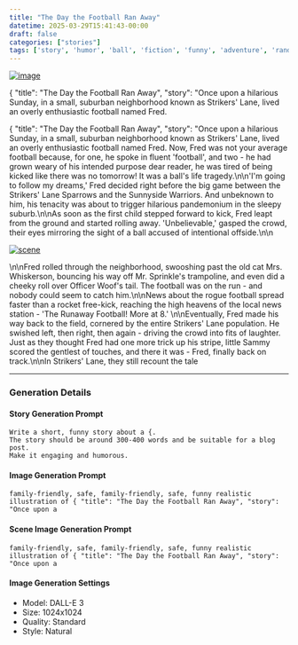 ```yaml
---
title: "The Day the Football Ran Away"
datetime: 2025-03-29T15:41:43-00:00
draft: false
categories: ["stories"]
tags: ['story', 'humor', 'ball', 'fiction', 'funny', 'adventure', 'random', 'generated', 'openai', 'gpt-4']
---
```



[![image](/images/main_20250329_154126.png)](2025-03-29-The-title-The-Day-the-Football-Ran-Away-story-Once-upon-a-hilarious-Sunday-in-a-small-suburban-neighborhood-known-as-Strikers-Lane-lived-an-overly-enthusiastic-football-named-Fred-154143)


{
    "title": "The Day the Football Ran Away",
    "story": "Once upon a hilarious Sunday, in a small, suburban neighborhood known as Strikers' Lane, lived an overly enthusiastic football named Fred.


<!--more-->

{
    "title": "The Day the Football Ran Away",
    "story": "Once upon a hilarious Sunday, in a small, suburban neighborhood known as Strikers' Lane, lived an overly enthusiastic football named Fred. Now, Fred was not your average football because, for one, he spoke in fluent 'football', and two - he had grown weary of his intended purpose dear reader, he was tired of being kicked like there was no tomorrow! It was a ball's life tragedy.\n\n'I'm going to follow my dreams,' Fred decided right before the big game between the Strikers' Lane Sparrows and the Sunnyside Warriors. And unbeknown to him, his tenacity was about to trigger hilarious pandemonium in the sleepy suburb.\n\nAs soon as the first child stepped forward to kick, Fred leapt from the ground and started rolling away. 'Unbelievable,' gasped the crowd, their eyes mirroring the sight of a ball accused of intentional offside.\n\n

[![scene](/images/scene_20250329_154141.png)](2025-03-29-The-title-The-Day-the-Football-Ran-Away-story-Once-upon-a-hilarious-Sunday-in-a-small-suburban-neighborhood-known-as-Strikers-Lane-lived-an-overly-enthusiastic-football-named-Fred-154143)

\n\nFred rolled through the neighborhood, swooshing past the old cat Mrs. Whiskerson, bouncing his way off Mr. Sprinkle's trampoline, and even did a cheeky roll over Officer Woof's tail. The football was on the run - and nobody could seem to catch him.\n\nNews about the rogue football spread faster than a rocket free-kick, reaching the high heavens of the local news station - 'The Runaway Football! More at 8.' \n\nEventually, Fred made his way back to the field, cornered by the entire Strikers' Lane population. He swished left, then right, then again - driving the crowd into fits of laughter. Just as they thought Fred had one more trick up his stripe, little Sammy scored the gentlest of touches, and there it was - Fred, finally back on track.\n\nIn Strikers' Lane, they still recount the tale

---

### Generation Details

#### Story Generation Prompt
```text
Write a short, funny story about a {. 
The story should be around 300-400 words and be suitable for a blog post. 
Make it engaging and humorous.
```

#### Image Generation Prompt
```text
family-friendly, safe, family-friendly, safe, funny realistic illustration of { "title": "The Day the Football Ran Away", "story": "Once upon a
```

#### Scene Image Generation Prompt
```text
family-friendly, safe, family-friendly, safe, funny realistic illustration of { "title": "The Day the Football Ran Away", "story": "Once upon a
```

#### Image Generation Settings
- Model: DALL-E 3
- Size: 1024x1024
- Quality: Standard
- Style: Natural

